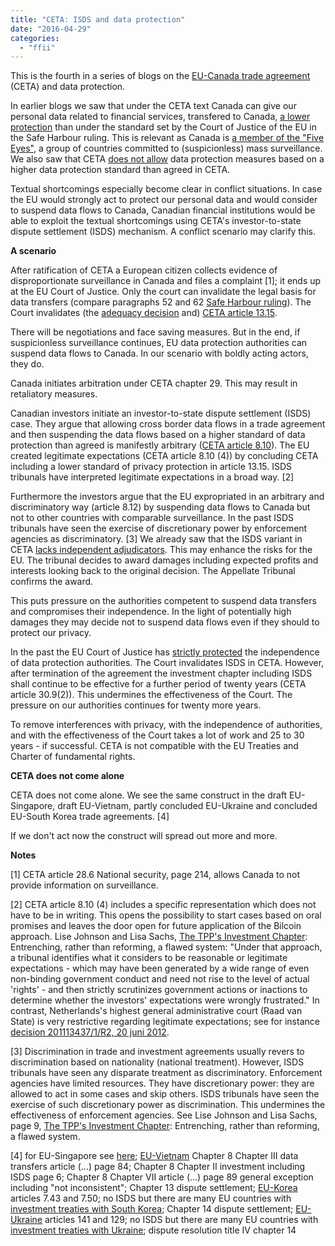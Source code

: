 ```yaml
---
title: "CETA: ISDS and data protection"
date: "2016-04-29"
categories: 
  - "ffii"
---
```


This is the fourth in a series of blogs on the [EU-Canada trade agreement](http://trade.ec.europa.eu/doclib/docs/2016/february/tradoc_154329.pdf) (CETA) and data protection.

In earlier blogs we saw that under the CETA text Canada can give our personal data related to financial services, transfered to Canada, [a lower protection](https://blog.ffii.org/ceta-will-harm-our-privacy/) than under the standard set by the Court of Justice of the EU in the Safe Harbour ruling. This is relevant as Canada is [a member of the "Five Eyes"](https://blog.ffii.org/ceta-and-mass-surveillance/), a group of countries committed to (suspicionless) mass surveillance. We also saw that CETA [does not allow](https://blog.ffii.org/ceta-places-itself-above-eu-charter-of-fundamental-rights/) data protection measures based on a higher data protection standard than agreed in CETA.

Textual shortcomings especially become clear in conflict situations. In case the EU would strongly act to protect our personal data and would consider to suspend data flows to Canada, Canadian financial institutions would be able to exploit the textual shortcomings using CETA's investor-to-state dispute settlement (ISDS) mechanism. A conflict scenario may clarify this.

**A scenario**

After ratification of CETA a European citizen collects evidence of disproportionate surveillance in Canada and files a complaint \[1\]; it ends up at the EU Court of Justice. Only the court can invalidate the legal basis for data transfers (compare paragraphs 52 and 62 [Safe Harbour ruling](http://curia.europa.eu/juris/celex.jsf?celex=62014CJ0362&lang1=en&type=TXT&ancre=)). The Court invalidates (the [adequacy decision](http://ec.europa.eu/justice/data-protection/international-transfers/adequacy/index_en.htm) and) [CETA article 13.15](https://blog.ffii.org/ceta-will-harm-our-privacy/).

There will be negotiations and face saving measures. But in the end, if suspicionless surveillance continues, EU data protection authorities can suspend data flows to Canada. In our scenario with boldly acting actors, they do.

Canada initiates arbitration under CETA chapter 29. This may result in retaliatory measures.

Canadian investors initiate an investor-to-state dispute settlement (ISDS) case. They argue that allowing cross border data flows in a trade agreement and then suspending the data flows based on a higher standard of data protection than agreed is manifestly arbitrary ([CETA article 8.10](http://trade.ec.europa.eu/doclib/docs/2016/february/tradoc_154329.pdf)). The EU created legitimate expectations (CETA article 8.10 (4)) by concluding CETA including a lower standard of privacy protection in article 13.15. ISDS tribunals have interpreted legitimate expectations in a broad way. \[2\]

Furthermore the investors argue that the EU expropriated in an arbitrary and discriminatory way (article 8.12) by suspending data flows to Canada but not to other countries with comparable surveillance. In the past ISDS tribunals have seen the exercise of discretionary power by enforcement agencies as discriminatory. \[3\] We already saw that the ISDS variant in CETA [lacks independent adjudicators](https://blog.ffii.org/ceta-isds-not-conform-european-parliament-resolution/). This may enhance the risks for the EU. The tribunal decides to award damages including expected profits and interests looking back to the original decision. The Appellate Tribunal confirms the award.

This puts pressure on the authorities competent to suspend data transfers and compromises their independence. In the light of potentially high damages they may decide not to suspend data flows even if they should to protect our privacy.

In the past the EU Court of Justice has [strictly protected](http://eulawanalysis.blogspot.nl/2014/04/the-cjeu-confirms-independence-of-data.html) the independence of data protection authorities. The Court invalidates ISDS in CETA. However, after termination of the agreement the investment chapter including ISDS shall continue to be effective for a further period of twenty years (CETA article 30.9(2)). This undermines the effectiveness of the Court. The pressure on our authorities continues for twenty more years.

To remove interferences with privacy, with the independence of authorities, and with the effectiveness of the Court takes a lot of work and 25 to 30 years - if successful. CETA is not compatible with the EU Treaties and Charter of fundamental rights.

**CETA does not come alone**

CETA does not come alone. We see the same construct in the draft EU-Singapore, draft EU-Vietnam, partly concluded EU-Ukraine and concluded EU-South Korea trade agreements. \[4\]

If we don't act now the construct will spread out more and more.

**Notes**

\[1\] CETA article 28.6 National security, page 214, allows Canada to not provide information on surveillance.

\[2\] CETA article 8.10 (4) includes a specific representation which does not have to be in writing. This opens the possibility to start cases based on oral promises and leaves the door open for future application of the Bilcoin approach. Lise Johnson and Lisa Sachs, [The TPP's Investment Chapter](http://ccsi.columbia.edu/files/2015/11/TPP-entrenching-flaws-21-Nov-FINAL.pdf): Entrenching, rather than reforming, a flawed system: "Under that approach, a tribunal identifies what it considers to be reasonable or legitimate expectations - which may have been generated by a wide range of even non-binding government conduct and need not rise to the level of actual 'rights' - and then strictly scrutinizes government actions or inactions to determine whether the investors' expectations were wrongly frustrated." In contrast, Netherlands's highest general administrative court (Raad van State) is very restrictive regarding legitimate expectations; see for instance [decision 201113437/1/R2, 20 juni 2012](https://www.raadvanstate.nl/uitspraken/zoeken-in-uitspraken/tekst-uitspraak.html?id=68501&summary_only=&q+=201113437%2F1%2FR2).

\[3\] Discrimination in trade and investment agreements usually revers to discrimination based on nationality (national treatment). However, ISDS tribunals have seen any disparate treatment as discriminatory. Enforcement agencies have limited resources. They have discretionary power: they are allowed to act in some cases and skip others. ISDS tribunals have seen the exercise of such discretionary power as discrimination. This undermines the effectiveness of enforcement agencies. See Lise Johnson and Lisa Sachs, page 9, [The TPP's Investment Chapter](http://ccsi.columbia.edu/files/2015/11/TPP-entrenching-flaws-21-Nov-FINAL.pdf): Entrenching, rather than reforming, a flawed system.

\[4\] for EU-Singapore see [here](https://www.vrijschrift.org/serendipity/index.php?/archives/192-Will-the-European-Parliament-ask-court-whether-ISDS-is-legal.html); [EU-Vietnam](http://trade.ec.europa.eu/doclib/press/index.cfm?id=1437) Chapter 8 Chapter III data transfers article (...) page 84; Chapter 8 Chapter II investment including ISDS page 6; Chapter 8 Chapter VII article (...) page 89 general exception including "not inconsistent"; Chapter 13 dispute settlement; [EU-Korea](http://eur-lex.europa.eu/legal-content/EN/TXT/HTML/?uri=OJ:L:2011:127:FULL&from=EN) articles 7.43 and 7.50; no ISDS but there are many EU countries with [investment treaties with South Korea](http://investmentpolicyhub.unctad.org/IIA/CountryBits/111#iiaInnerMenu); Chapter 14 dispute settlement; [EU-Ukraine](http://eeas.europa.eu/ukraine/docs/association_agreement_ukraine_2014_en.pdf) articles 141 and 129; no ISDS but there are many EU countries with [investment treaties with Ukraine](http://investmentpolicyhub.unctad.org/IIA/CountryBits/219); dispute resolution title IV chapter 14
